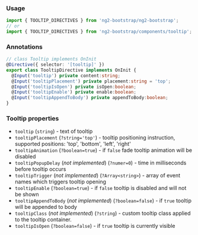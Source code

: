 ### Usage
```typescript
import { TOOLTIP_DIRECTIVES } from 'ng2-bootstrap/ng2-bootstrap';
// or
import { TOOLTIP_DIRECTIVES } from 'ng2-bootstrap/components/tooltip';
```

### Annotations
```typescript
// class Tooltip implements OnInit
@Directive({ selector: '[tooltip]' })
export class TooltipDirective implements OnInit {
  @Input('tooltip') private content:string;
  @Input('tooltipPlacement') private placement:string = 'top';
  @Input('tooltipIsOpen') private isOpen:boolean;
  @Input('tooltipEnable') private enable:boolean;
  @Input('tooltipAppendToBody') private appendToBody:boolean;
}
```

### Tooltip properties
  - `tooltip` (`string`) - text of tooltip
  - `tooltipPlacement` (`?string='top'`) - tooltip positioning instruction, supported positions: 'top', 'bottom', 'left', 'right'
  - `tooltipAnimation` (`?boolean=true`) - if `false` fade tooltip animation will be disabled
  - `tooltipPopupDelay` (*not implemented*) (`?numer=0`) - time in milliseconds before tooltip occurs
  - `tooltipTrigger` (*not implemented*) (`?Array<string>`) - array of event names which triggers tooltip opening
  - `tooltipEnable` (`?boolean=true`) - if `false` tooltip is disabled and will not be shown
  - `tooltipAppendToBody` (*not implemented*) (`?boolean=false`) - if `true` tooltip will be appended to body
  - `tooltipClass` (*not implemented*) (`?string`) - custom tooltip class applied to the tooltip container.
  - `tooltipIsOpen` (`?boolean=false`) - if `true` tooltip is currently visible
